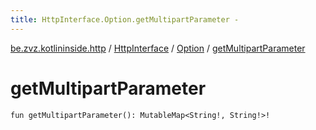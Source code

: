 ```yaml
---
title: HttpInterface.Option.getMultipartParameter - 
---
```


[be.zvz.kotlininside.http](../../index.html) / [HttpInterface](../index.html) / [Option](index.html) / [getMultipartParameter](./get-multipart-parameter.html)

# getMultipartParameter

`fun getMultipartParameter(): MutableMap<String!, String!>!`